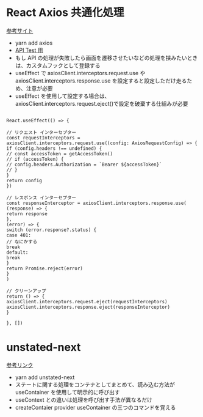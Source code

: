 # React Axios 共通化処理

[参考サイト](https://zenn.dev/longbridge/articles/761d980297a62c)

- yarn add axios
- [API Test 用](https://jsonplaceholder.typicode.com/)
- もし API の処理が失敗したら画面を遷移させたいなどの処理を挟みたいときは、カスタムフックとして登録する
- useEffect で axiosClient.interceptors.request.use や axiosClient.interceptors.response.use を設定すると設定しただけ走るため、注意が必要
- useEffect を使用して設定する場合は、axiosClient.interceptors.request.eject()で設定を破棄する仕組みが必要

```typescript:sample.tsx

React.useEffect(() => {

// リクエスト インターセプター
const requestInterceptors = axiosClient.interceptors.request.use((config: AxiosRequestConfig) => {
if (config.headers !== undefined) {
// const accessToken = getAccessToken()
// if (accessToken) {
// config.headers.Authorization = `Bearer ${accessToken}`
// }
}
return config
})

// レスポンス インターセプター
const responseInterceptor = axiosClient.interceptors.response.use(
(response) => {
return response
},
(error) => {
switch (error.response?.status) {
case 401:
// なにかする
break
default:
break
}
return Promise.reject(error)
}
)

// クリーンアップ
return () => {
axiosClient.interceptors.request.eject(requestInterceptors)
axiosClient.interceptors.response.eject(responseInterceptor)
}

}, [])

```

# unstated-next

[参考リンク](https://qiita.com/iewori/items/5a2068d9c3eb35f95b52)

- yarn add unstated-next
- ステートに関する処理をコンテナとしてまとめて、読み込む方法が useContainer を使用して明示的に呼び出す
- useContext との違いは処理を呼び出す手法が異なるだけ
- createContaier provider useContainer の三つのコマンドを覚える
